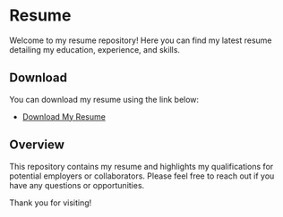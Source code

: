 # Resume

Welcome to my resume repository! Here you can find my latest resume detailing my education, experience, and skills.

## Download

You can download my resume using the link below:

- [Download My Resume]()

## Overview

This repository contains my resume and highlights my qualifications for potential employers or collaborators. Please feel free to reach out if you have any questions or opportunities.

Thank you for visiting!
